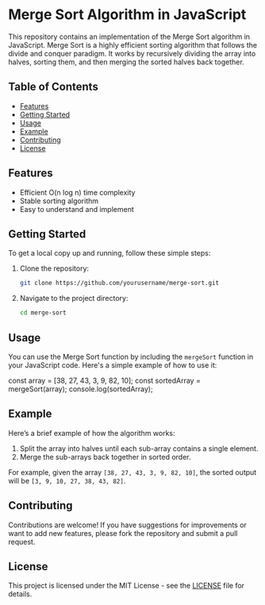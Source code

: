 # Merge Sort Algorithm in JavaScript

This repository contains an implementation of the Merge Sort algorithm in JavaScript. Merge Sort is a highly efficient sorting algorithm that follows the divide and conquer paradigm. It works by recursively dividing the array into halves, sorting them, and then merging the sorted halves back together.

## Table of Contents

- [Features](#features)
- [Getting Started](#getting-started)
- [Usage](#usage)
- [Example](#example)
- [Contributing](#contributing)
- [License](#license)

## Features

- Efficient O(n log n) time complexity
- Stable sorting algorithm
- Easy to understand and implement

## Getting Started

To get a local copy up and running, follow these simple steps:

1. Clone the repository:
   ```bash
   git clone https://github.com/yourusername/merge-sort.git
   ```
2. Navigate to the project directory:
   ```bash
   cd merge-sort
   ```

## Usage

You can use the Merge Sort function by including the `mergeSort` function in your JavaScript code. Here's a simple example of how to use it:

const array = [38, 27, 43, 3, 9, 82, 10];
const sortedArray = mergeSort(array);
console.log(sortedArray);

## Example

Here’s a brief example of how the algorithm works:

1. Split the array into halves until each sub-array contains a single element.
2. Merge the sub-arrays back together in sorted order.

For example, given the array `[38, 27, 43, 3, 9, 82, 10]`, the sorted output will be `[3, 9, 10, 27, 38, 43, 82]`.

## Contributing

Contributions are welcome! If you have suggestions for improvements or want to add new features, please fork the repository and submit a pull request.

## License

This project is licensed under the MIT License - see the [LICENSE](LICENSE) file for details.
